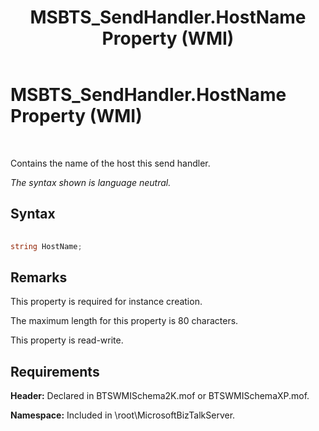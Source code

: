 ﻿---
title: MSBTS_SendHandler.HostName Property (WMI)
TOCTitle: MSBTS_SendHandler.HostName Property (WMI)
ms:assetid: 572ee012-b3e7-4fd3-8823-3babcae80221
ms:mtpsurl: https://msdn.microsoft.com/library/Aa560261(v=BTS.80)
ms:contentKeyID: 51528167
ms.date: 08/30/2017
mtps_version: v=BTS.80
---

# MSBTS\_SendHandler.HostName Property (WMI)

 

Contains the name of the host this send handler.

*The syntax shown is language neutral.*

## Syntax

```C#
  
string HostName;  
```

## Remarks

This property is required for instance creation.

The maximum length for this property is 80 characters.

This property is read-write.

## Requirements

**Header:** Declared in BTSWMISchema2K.mof or BTSWMISchemaXP.mof.

**Namespace:** Included in \\root\\MicrosoftBizTalkServer.

